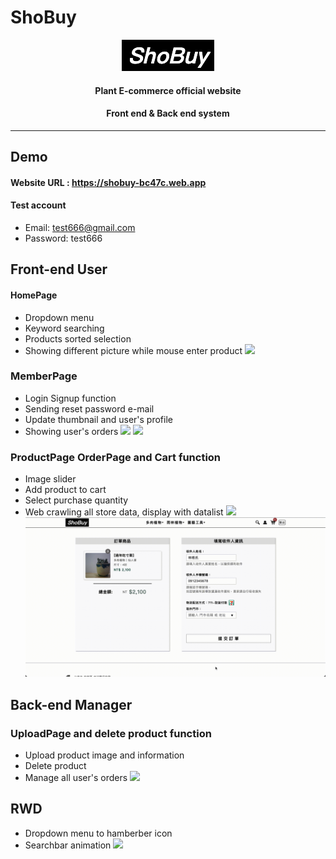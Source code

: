 # ShoBuy

<div align="center">
  <a href="https://shobuy-bc47c.web.app">
    <img src="./readme_resorce/logo.png"/>
  </a>
  <h4>Plant E-commerce official website</h4>
  <h4>Front end & Back end system</h4>
</div>

---

## Demo

#### Website URL : https://shobuy-bc47c.web.app

#### Test account

- Email: test666@gmail.com
- Password: test666

## Front-end User

#### HomePage

- Dropdown menu
- Keyword searching
- Products sorted selection
- Showing different picture while mouse enter product
  <img src="./readme_resorce/homepage.gif"/>

### MemberPage

- Login Signup function
- Sending reset password e-mail
- Update thumbnail and user's profile
- Showing user's orders
  <img src="./readme_resorce/member1.gif"/>
  <img src="./readme_resorce/member2.gif"/>

### ProductPage OrderPage and Cart function

- Image slider
- Add product to cart
- Select purchase quantity
- Web crawling all store data, display with datalist
  <img src="./readme_resorce/product_cart.gif"/>
  <img src="./readme_resorce/order.gif"/>

## Back-end Manager

### UploadPage and delete product function

- Upload product image and information
- Delete product
- Manage all user's orders
  <img src="./readme_resorce/seller.gif"/>

## RWD 
- Dropdown menu to hamberber icon
- Searchbar animation
  <img src="./readme_resorce/rwd.gif"/>
